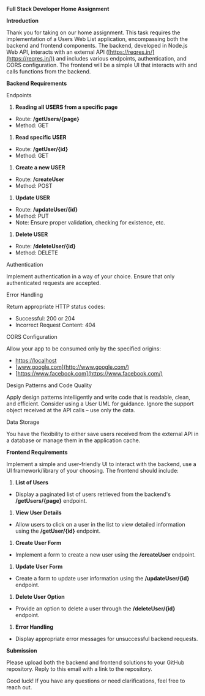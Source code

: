 **Full Stack Developer Home Assignment**

**Introduction**

Thank you for taking on our home assignment. This task requires the implementation of a Users Web List application, encompassing both the backend and frontend components. The backend, developed in Node.js Web API, interacts with an external API ([https://reqres.in/](https://reqres.in/)) and includes various endpoints, authentication, and CORS configuration. The frontend will be a simple UI that interacts with and calls functions from the backend.

**Backend Requirements**

Endpoints

1.  **Reading all USERS from a specific page**

*   Route: **/getUsers/{page}**
*   Method: GET

1.  **Read specific USER**

  

*   Route: **/getUser/{id}**
*   Method: GET

1.  **Create a new USER**

  

*   Route: **/createUser**
*   Method: POST

1.  **Update USER**

  

*   Route: **/updateUser/{id}**
*   Method: PUT
*   Note: Ensure proper validation, checking for existence, etc.

1.  **Delete USER**

  

*   Route: **/deleteUser/{id}**
*   Method: DELETE

Authentication

Implement authentication in a way of your choice. Ensure that only authenticated requests are accepted.

Error Handling

Return appropriate HTTP status codes:

*   Successful: 200 or 204
*   Incorrect Request Content: 404

CORS Configuration

Allow your app to be consumed only by the specified origins:

*   [https://localhost](https://localhost/)
*   [www.google.com](http://www.google.com/)
*   [https://www.facebook.com](https://www.facebook.com/)

Design Patterns and Code Quality

Apply design patterns intelligently and write code that is readable, clean, and efficient. Consider using a User UML for guidance. Ignore the support object received at the API calls – use only the data.

Data Storage

You have the flexibility to either save users received from the external API in a database or manage them in the application cache.

**Frontend Requirements**

Implement a simple and user-friendly UI to interact with the backend, use a UI framework/library of your choosing. The frontend should include:

1.  **List of Users**

*   Display a paginated list of users retrieved from the backend's **/getUsers/{page}** endpoint.

1.  **View User Details**

  

*   Allow users to click on a user in the list to view detailed information using the **/getUser/{id}** endpoint.

  

1.  **Create User Form**

  

*   Implement a form to create a new user using the **/createUser** endpoint.

  

1.  **Update User Form**

  

*   Create a form to update user information using the **/updateUser/{id}** endpoint.

  

1.  **Delete User Option**

  

*   Provide an option to delete a user through the **/deleteUser/{id}** endpoint.

  

1.  **Error Handling**

  

*   Display appropriate error messages for unsuccessful backend requests.

  

**Submission**

Please upload both the backend and frontend solutions to your GitHub repository. Reply to this email with a link to the repository.

Good luck! If you have any questions or need clarifications, feel free to reach out.
